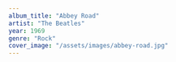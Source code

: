 ```yaml
---
album_title: "Abbey Road"
artist: "The Beatles"
year: 1969
genre: "Rock"
cover_image: "/assets/images/abbey-road.jpg"
---
```

